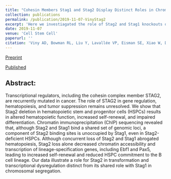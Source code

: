 ```yaml
---
title: "Cohesin Members Stag1 and Stag2 Display Distinct Roles in Chromatin Accessibility and Topological Control of HSC Self-Renewal and Differentiation."
collection: publications
permalink: /publication/2019-11-07-VinyStag2
excerpt: 'Here we investiagated the role of Stag2 and Stag1 knockouts on hematopoietic function.'
date: 2019-11-07
venue: 'Cell Stem Cell'
paperurl: ''
citation: 'Viny AD, Bowman RL, Liu Y, Lavallée VP, Eisman SE, Xiao W, Durham BH, Navitski A, Park J, Braunstein S, Alija B, Karzai A, Csete IS, Witkin M, Azizi E, Baslan T, Ott CJ, Peer D, Dekker J, Koche R, Levine RL. &quot;Cohesin Members Stag1 and Stag2 Display Distinct Roles in Chromatin Accessibility and Topological Control of HSC Self-Renewal and Differentiation.&quot; <i>Cell Stem Cell.</i> 2019 Nov 7;25(5):682-696.e8.'
---
```

[Preprint](https://www.biorxiv.org/content/10.1101/581868v1)

[Published](https://www.cell.com/cell-stem-cell/fulltext/S1934-5909(19)30338-8?_returnURL=https%3A%2F%2Flinkinghub.elsevier.com%2Fretrieve%2Fpii%2FS1934590919303388%3Fshowall%3Dtrue)

## Abstract:

Transcriptional regulators, including the cohesin complex member STAG2, are recurrently mutated in cancer. The role of STAG2 in gene regulation, hematopoiesis, and tumor suppression remains unresolved. We show that Stag2 deletion in hematopoietic stem and progenitor cells (HSPCs) results in altered hematopoietic function, increased self-renewal, and impaired differentiation. Chromatin immunoprecipitation (ChIP) sequencing revealed that, although Stag2 and Stag1 bind a shared set of genomic loci, a component of Stag2 binding sites is unoccupied by Stag1, even in Stag2-deficient HSPCs. Although concurrent loss of Stag2 and Stag1 abrogated hematopoiesis, Stag2 loss alone decreased chromatin accessibility and transcription of lineage-specification genes, including Ebf1 and Pax5, leading to increased self-renewal and reduced HSPC commitment to the B cell lineage. Our data illustrate a role for Stag2 in transformation and transcriptional dysregulation distinct from its shared role with Stag1 in chromosomal segregation.



